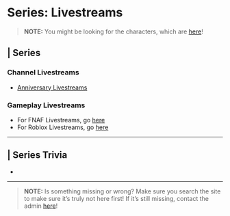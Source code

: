 # Series: Livestreams

> **NOTE:** You might be looking for the characters, which are [here](../chapter_5.html)!


## | Series

### Channel Livestreams
- [Anniversary Livestreams](./6.Series/Anniversary_Livestreams.html)

### Gameplay Livestreams
- For FNAF Livestreams, go [here](6.Series/FNAF/Gameplay_Livestreams.html)
- For Roblox Livestreams, go [here](6.Series/Other_Games/Roblox.html)

----

## | Series Trivia
- 

----
 
> **NOTE:** Is something missing or wrong? Make sure you search the site to make sure it’s truly not here first! If it’s still missing, contact the admin [here](../chapter_2.html)!